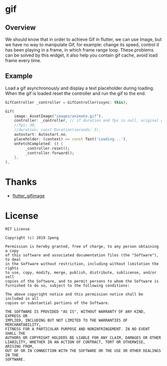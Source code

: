 # gif

## Overview

We should know that in order to achieve Gif in flutter, we can use Image, but we have no way to manipulate Gif, for example: change its speed, control it has been playing in a frame,
 in which frame range loop. These problems can be solved by this widget, it also help you contain gif cache, avoid load frame every time.

## Example

 Load a gif asynchronously and display a text placeholder during loading.<br>
 When the gif is loaded reset the controller and run the gif to the end.

 ```dart
GifController _controller = GifController(vsync: this);

Gif(
     image: AssetImage("images/animate.gif"),
     controller: _controller, // if duration and fps is null, original gif fps will be used.
     //fps: 30,               
     //duration: const Duration(seconds: 3),
     autostart: Autostart.no,
     placeholder: (context) => const Text('Loading...'),
     onFetchCompleted: () {
          _controller.reset();
          _controller.forward();
     },
),
 ```

# Thanks
* [flutter_gifimage](https://github.com/peng8350/flutter_gifimage)  

# License

```
MIT License

Copyright (c) 2019 Jpeng

Permission is hereby granted, free of charge, to any person obtaining a copy
of this software and associated documentation files (the "Software"), to deal
in the Software without restriction, including without limitation the rights
to use, copy, modify, merge, publish, distribute, sublicense, and/or sell
copies of the Software, and to permit persons to whom the Software is
furnished to do so, subject to the following conditions:

The above copyright notice and this permission notice shall be included in all
copies or substantial portions of the Software.

THE SOFTWARE IS PROVIDED "AS IS", WITHOUT WARRANTY OF ANY KIND, EXPRESS OR
IMPLIED, INCLUDING BUT NOT LIMITED TO THE WARRANTIES OF MERCHANTABILITY,
FITNESS FOR A PARTICULAR PURPOSE AND NONINFRINGEMENT. IN NO EVENT SHALL THE
AUTHORS OR COPYRIGHT HOLDERS BE LIABLE FOR ANY CLAIM, DAMAGES OR OTHER
LIABILITY, WHETHER IN AN ACTION OF CONTRACT, TORT OR OTHERWISE, ARISING FROM,
OUT OF OR IN CONNECTION WITH THE SOFTWARE OR THE USE OR OTHER DEALINGS IN THE
SOFTWARE.

```